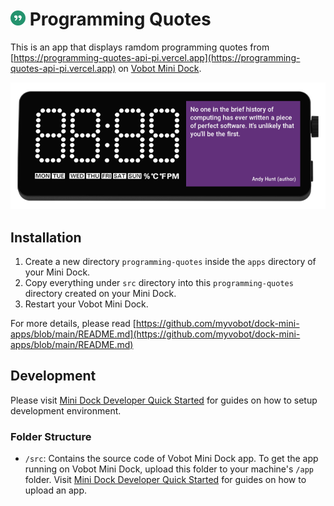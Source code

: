 <h1>
    <img src="./icon.svg" width="24" height="24" alt="App Icon" />
    Programming Quotes
</h1>

This is an app that displays ramdom programming quotes from [https://programming-quotes-api-pi.vercel.app](https://programming-quotes-api-pi.vercel.app) on [Vobot Mini Dock](https://getvobot.com/mini-dock).

![Screenshot](./screenshot.png)

## Installation

1. Create a new directory `programming-quotes` inside the `apps` directory of your Mini Dock.
2. Copy everything under `src` directory into this `programming-quotes` directory created on your Mini Dock.
3. Restart your Vobot Mini Dock.

For more details, please read [https://github.com/myvobot/dock-mini-apps/blob/main/README.md](https://github.com/myvobot/dock-mini-apps/blob/main/README.md)

## Development

Please visit [Mini Dock Developer Quick Started](https://dock.myvobot.com/developer/getting_started/) for guides on how to setup development environment.

### Folder Structure

- `/src`: Contains the source code of Vobot Mini Dock app. To get the app running on Vobot Mini Dock, upload this folder to your machine's `/app` folder. Visit [Mini Dock Developer Quick Started](https://dock.myvobot.com/developer/getting_started/) for guides on how to upload an app.
